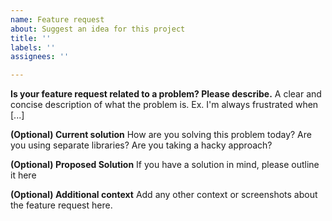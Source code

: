 ```yaml
---
name: Feature request
about: Suggest an idea for this project
title: ''
labels: ''
assignees: ''

---
```


**Is your feature request related to a problem? Please describe.**
A clear and concise description of what the problem is. Ex. I'm always frustrated when [...]

**(Optional) Current solution**
How are you solving this problem today? Are you using separate libraries? Are you taking a hacky approach?

**(Optional) Proposed Solution**
If you have a solution in mind, please outline it here

**(Optional) Additional context**
Add any other context or screenshots about the feature request here.
